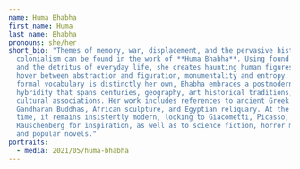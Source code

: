 ```yaml
---
name: Huma Bhabha
first_name: Huma
last_name: Bhabha
pronouns: she/her
short_bio: "Themes of memory, war, displacement, and the pervasive histories of
  colonialism can be found in the work of **Huma Bhabha**. Using found materials
  and the detritus of everyday life, she creates haunting human figures that
  hover between abstraction and figuration, monumentality and entropy. While her
  formal vocabulary is distinctly her own, Bhabha embraces a postmodern
  hybridity that spans centuries, geography, art historical traditions, and
  cultural associations. Her work includes references to ancient Greek Kouroi,
  Gandharan Buddhas, African sculpture, and Egyptian reliquary. At the same
  time, it remains insistently modern, looking to Giacometti, Picasso, and
  Rauschenberg for inspiration, as well as to science fiction, horror movies,
  and popular novels."
portraits:
  - media: 2021/05/huma-bhabha
---
```

